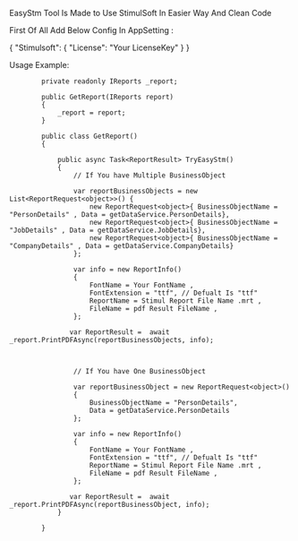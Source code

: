 EasyStm Tool Is Made to Use StimulSoft In Easier Way And Clean Code

First Of All Add Below Config In AppSetting :

{
  "Stimulsoft": {
    "License": "Your LicenseKey"
  }
}

Usage Example: 

            private readonly IReports _report;

            public GetReport(IReports report)
            {
                _report = report;
            }

            public class GetReport()
            {
            
                public async Task<ReportResult> TryEasyStm()
                {
                    // If You have Multiple BusinessObject
    
                    var reportBusinessObjects = new List<ReportRequest<object>>() {
                        new ReportRequest<object>{ BusinessObjectName = "PersonDetails" , Data = getDataService.PersonDetails},
                        new ReportRequest<object>{ BusinessObjectName = "JobDetails" , Data = getDataService.JobDetails},
                        new ReportRequest<object>{ BusinessObjectName = "CompanyDetails" , Data = getDataService.CompanyDetails}
                    };
    
                    var info = new ReportInfo()
                    {
                        FontName = Your FontName ,
                        FontExtension = "ttf", // Defualt Is "ttf"
                        ReportName = Stimul Report File Name .mrt ,
                        FileName = pdf Result FileName ,
                    };
    
                   var ReportResult =  await _report.PrintPDFAsync(reportBusinessObjects, info);
    
    
    
                    // If You have One BusinessObject
    
                    var reportBusinessObject = new ReportRequest<object>()
                    {
                        BusinessObjectName = "PersonDetails",
                        Data = getDataService.PersonDetails
                    };
    
                    var info = new ReportInfo()
                    {
                        FontName = Your FontName ,
                        FontExtension = "ttf", // Defualt Is "ttf"
                        ReportName = Stimul Report File Name .mrt ,
                        FileName = pdf Result FileName ,
                    };
    
                   var ReportResult =  await _report.PrintPDFAsync(reportBusinessObject, info);
                }
            
            }
